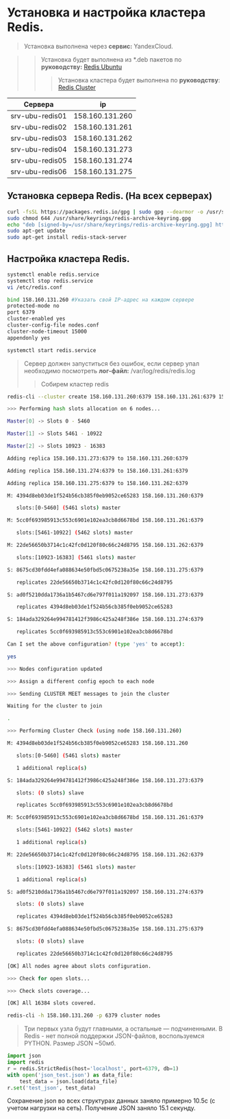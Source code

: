 # Установка и настройка кластера Redis.
> Установка выполнена через **сервис:** YandexCloud.

>> Установка будет выполнена из *.deb пакетов по **руководству:** [Redis Ubuntu](https://redis.io/docs/latest/operate/oss_and_stack/install/install-stack/linux/)
>>> Установка кластера будет выполнена по **руководству**: [Redis Cluster](https://redis.io/docs/latest/operate/oss_and_stack/management/scaling/)

| Cервера  | ip | 
| ----------- | ----------- |
| srv-ubu-redis01    | 158.160.131.260   |
| srv-ubu-redis02    | 158.160.131.261   |
| srv-ubu-redis03    | 158.160.131.262   |
| srv-ubu-redis04    | 158.160.131.273   |
| srv-ubu-redis05    | 158.160.131.274   |
| srv-ubu-redis06    | 158.160.131.275   |

## Установка сервера Redis. (На всех серверах)
```bash
curl -fsSL https://packages.redis.io/gpg | sudo gpg --dearmor -o /usr/share/keyrings/redis-archive-keyring.gpg
sudo chmod 644 /usr/share/keyrings/redis-archive-keyring.gpg
echo "deb [signed-by=/usr/share/keyrings/redis-archive-keyring.gpg] https://packages.redis.io/deb $(lsb_release -cs) main" | sudo tee /etc/apt/sources.list.d/redis.list
sudo apt-get update
sudo apt-get install redis-stack-server
```

## Настройка кластера Redis.
```bash
systemctl enable redis.service
systemctl stop redis.service
vi /etc/redis.conf

bind 158.160.131.260 #Указать свой IP-адрес на каждом сервере
protected-mode no
port 6379
cluster-enabled yes
cluster-config-file nodes.conf
cluster-node-timeout 15000
appendonly yes

systemctl start redis.service
```

> Сервер должен запуститься без ошибок, если сервер упал необходимо посмотреть **лог-файл:** /var/log/redis/redis.log
>> Собирем кластер redis

```bash
redis-cli --cluster create 158.160.131.260:6379 158.160.131.261:6379 158.160.131.262:6379 158.160.131.273:6379 158.160.131.274:6379 158.160.131.275:6379 --cluster-replicas 1

>>> Performing hash slots allocation on 6 nodes...

Master[0] -> Slots 0 - 5460

Master[1] -> Slots 5461 - 10922

Master[2] -> Slots 10923 - 16383

Adding replica 158.160.131.273:6379 to 158.160.131.260:6379

Adding replica 158.160.131.274:6379 to 158.160.131.261:6379

Adding replica 158.160.131.275:6379 to 158.160.131.262:6379

M: 4394d8eb03de1f524b56cb385f0eb9052ce65283 158.160.131.260:6379

   slots:[0-5460] (5461 slots) master

M: 5cc0f693985913c553c6901e102ea3cb8d6678bd 158.160.131.261:6379

   slots:[5461-10922] (5462 slots) master

M: 22de56650b3714c1c42fc0d120f80c66c24d8795 158.160.131.262:6379

   slots:[10923-16383] (5461 slots) master

S: 8675cd30fdd4efa088634e50fbd5c0675238a35e 158.160.131.275:6379

   replicates 22de56650b3714c1c42fc0d120f80c66c24d8795

S: ad0f5210dda1736a1b5467cd6e797f011a192097 158.160.131.273:6379

   replicates 4394d8eb03de1f524b56cb385f0eb9052ce65283

S: 184ada329264e994781412f3986c425a248f386e 158.160.131.274:6379

   replicates 5cc0f693985913c553c6901e102ea3cb8d6678bd

Can I set the above configuration? (type 'yes' to accept):

yes

>>> Nodes configuration updated

>>> Assign a different config epoch to each node

>>> Sending CLUSTER MEET messages to join the cluster

Waiting for the cluster to join

.

>>> Performing Cluster Check (using node 158.160.131.260)

M: 4394d8eb03de1f524b56cb385f0eb9052ce65283 158.160.131.260

   slots:[0-5460] (5461 slots) master

   1 additional replica(s)

S: 184ada329264e994781412f3986c425a248f386e 158.160.131.273:6379

   slots: (0 slots) slave

   replicates 5cc0f693985913c553c6901e102ea3cb8d6678bd

M: 5cc0f693985913c553c6901e102ea3cb8d6678bd 158.160.131.261:6379

   slots:[5461-10922] (5462 slots) master

   1 additional replica(s)

M: 22de56650b3714c1c42fc0d120f80c66c24d8795 158.160.131.262:6379

   slots:[10923-16383] (5461 slots) master

   1 additional replica(s)

S: ad0f5210dda1736a1b5467cd6e797f011a192097 158.160.131.274:6379

   slots: (0 slots) slave

   replicates 4394d8eb03de1f524b56cb385f0eb9052ce65283

S: 8675cd30fdd4efa088634e50fbd5c0675238a35e 158.160.131.275:6379

   slots: (0 slots) slave

   replicates 22de56650b3714c1c42fc0d120f80c66c24d8795

[OK] All nodes agree about slots configuration.

>>> Check for open slots...

>>> Check slots coverage...

[OK] All 16384 slots covered.

redis-cli -h 158.160.131.260 -p 6379 cluster nodes
```

> Три первых узла будут главными, а остальные — подчиненными.
> В Redis - нет полной поддержки JSON-файлов, воспользуемся PYTHON. Размер JSON ~50мб.

```python
import json
import redis
r = redis.StrictRedis(host='localhost', port=6379, db=1)
with open('json_test.json') as data_file:
    test_data = json.load(data_file)
r.set('test_json', test_data)
```

Сохранение json во всех структурах данных заняло примерно 10.5с (с учетом нагрузки на сеть). Получение JSON заняло 15.1 секунду.
